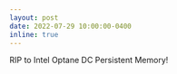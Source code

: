 ```yaml
---
layout: post
date: 2022-07-29 10:00:00-0400
inline: true
---
```

RIP to Intel Optane DC Persistent Memory!
